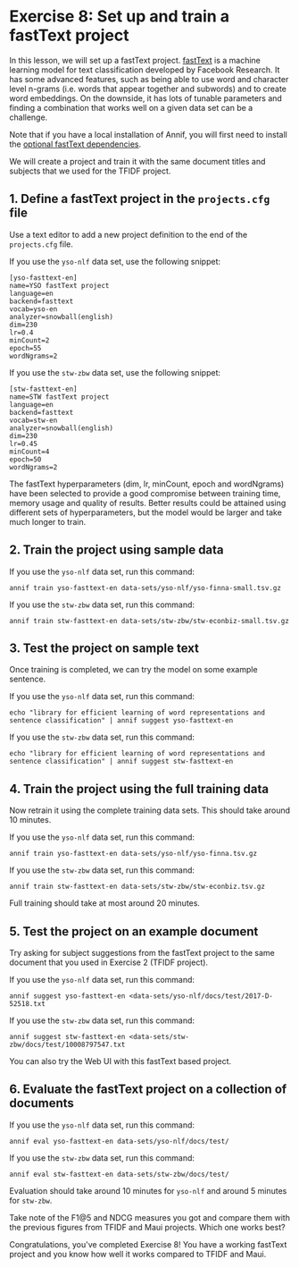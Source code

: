 # Exercise 8: Set up and train a fastText project

In this lesson, we will set up a fastText project.
[fastText](https://fasttext.cc/) is a machine learning model for text
classification developed by Facebook Research. It has some advanced
features, such as being able to use word and character level n-grams (i.e.
words that appear together and subwords) and to create word embeddings. On
the downside, it has lots of tunable parameters and finding a combination
that works well on a given data set can be a challenge.

Note that if you have a local installation of Annif, you will first need to install the 
[optional fastText dependencies](https://github.com/NatLibFi/Annif/wiki/Optional-features-and-dependencies#fasttext-backend).

We will create a project and train it with the same document titles and
subjects that we used for the TFIDF project.

## 1. Define a fastText project in the `projects.cfg` file

Use a text editor to add a new project definition to the end of the
`projects.cfg` file.

If you use the `yso-nlf` data set, use the following snippet:

    [yso-fasttext-en]
    name=YSO fastText project
    language=en
    backend=fasttext
    vocab=yso-en
    analyzer=snowball(english)
    dim=230
    lr=0.4
    minCount=2
    epoch=55
    wordNgrams=2

If you use the `stw-zbw` data set, use the following snippet:

    [stw-fasttext-en]
    name=STW fastText project
    language=en
    backend=fasttext
    vocab=stw-en
    analyzer=snowball(english)
    dim=230
    lr=0.45
    minCount=4
    epoch=50
    wordNgrams=2

The fastText hyperparameters (dim, lr, minCount, epoch and wordNgrams) have
been selected to provide a good compromise between training time, memory
usage and quality of results. Better results could be attained using
different sets of hyperparameters, but the model would be larger and take
much longer to train.

## 2. Train the project using sample data

If you use the `yso-nlf` data set, run this command:

    annif train yso-fasttext-en data-sets/yso-nlf/yso-finna-small.tsv.gz

If you use the `stw-zbw` data set, run this command:

    annif train stw-fasttext-en data-sets/stw-zbw/stw-econbiz-small.tsv.gz

## 3. Test the project on sample text

Once training is completed, we can try the model on some example sentence.

If you use the `yso-nlf` data set, run this command:

    echo "library for efficient learning of word representations and sentence classification" | annif suggest yso-fasttext-en

If you use the `stw-zbw` data set, run this command:

    echo "library for efficient learning of word representations and sentence classification" | annif suggest stw-fasttext-en

## 4. Train the project using the full training data

Now retrain it using the complete training data sets. This should take
around 10 minutes.

If you use the `yso-nlf` data set, run this command:

    annif train yso-fasttext-en data-sets/yso-nlf/yso-finna.tsv.gz

If you use the `stw-zbw` data set, run this command:

    annif train stw-fasttext-en data-sets/stw-zbw/stw-econbiz.tsv.gz

Full training should take at most around 20 minutes.

## 5. Test the project on an example document

Try asking for subject suggestions from the fastText project to the same
document that you used in Exercise 2 (TFIDF project).

If you use the `yso-nlf` data set, run this command:

    annif suggest yso-fasttext-en <data-sets/yso-nlf/docs/test/2017-D-52518.txt

If you use the `stw-zbw` data set, run this command:

    annif suggest stw-fasttext-en <data-sets/stw-zbw/docs/test/10008797547.txt

You can also try the Web UI with this fastText based project.

## 6. Evaluate the fastText project on a collection of documents

If you use the `yso-nlf` data set, run this command:

    annif eval yso-fasttext-en data-sets/yso-nlf/docs/test/

If you use the `stw-zbw` data set, run this command:

    annif eval stw-fasttext-en data-sets/stw-zbw/docs/test/

Evaluation should take around 10 minutes for `yso-nlf` and around 5 minutes
for `stw-zbw`.

Take note of the F1@5 and NDCG measures you got and compare them with the
previous figures from TFIDF and Maui projects. Which one works best?

Congratulations, you've completed Exercise 8! You have a working fastText
project and you know how well it works compared to TFIDF and Maui.
